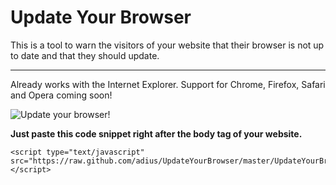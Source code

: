 # Update Your Browser

This is a tool to warn the visitors of your website that their browser is not up to date and that they should update.

***

Already works with the Internet Explorer. Support for Chrome, Firefox, Safari and Opera coming soon!

![Update your browser!](https://raw.github.com/adius/UpdateYourBrowser/master/img/default_en.png "Update your browser!")

**Just paste this code snippet right after the body tag of your website.**
	
	<script type="text/javascript" src="https://raw.github.com/adius/UpdateYourBrowser/master/UpdateYourBrowser.min.js"></script>
 		